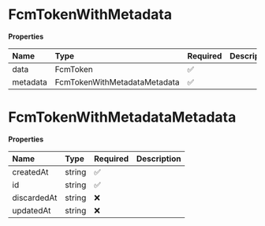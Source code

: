 # FcmTokenWithMetadata

**Properties**

| Name     | Type                         | Required | Description |
| :------- | :--------------------------- | :------- | :---------- |
| data     | FcmToken                     | ✅       |             |
| metadata | FcmTokenWithMetadataMetadata | ✅       |             |

# FcmTokenWithMetadataMetadata

**Properties**

| Name        | Type   | Required | Description |
| :---------- | :----- | :------- | :---------- |
| createdAt   | string | ✅       |             |
| id          | string | ✅       |             |
| discardedAt | string | ❌       |             |
| updatedAt   | string | ❌       |             |
